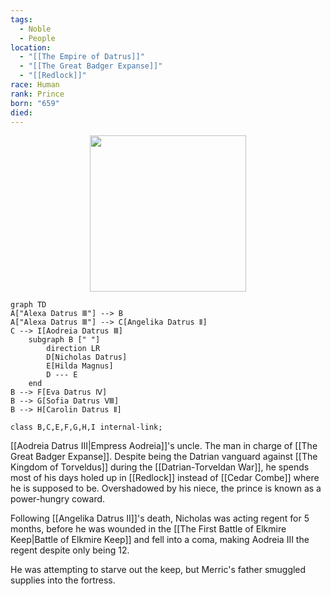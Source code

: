 ```yaml
---
tags:
  - Noble
  - People
location:
  - "[[The Empire of Datrus]]"
  - "[[The Great Badger Expanse]]"
  - "[[Redlock]]"
race: Human
rank: Prince
born: "659"
died:
---
```

<p style="text-align:center;"><img src="https://foundry-vtt-kb.s3.us-east-2.amazonaws.com/Images/Tokens/NPCs/Nobles/Prince%20Nicholas.png" width="250" height="250"></p>

```mermaid
graph TD
A["Alexa Datrus Ⅲ"] --> B
A["Alexa Datrus Ⅲ"] --> C[Angelika Datrus Ⅱ]
C --> I[Aodreia Datrus Ⅲ]
	subgraph B [" "]
		direction LR
		D[Nicholas Datrus]
		E[Hilda Magnus]
		D --- E
	end
B --> F[Eva Datrus Ⅳ]
B --> G[Sofia Datrus Ⅷ]
B --> H[Carolin Datrus Ⅱ]

class B,C,E,F,G,H,I internal-link;
```

[[Aodreia Datrus Ⅲ|Empress Aodreia]]'s uncle. The man in charge of [[The Great Badger Expanse]]. Despite being the Datrian vanguard against [[The Kingdom of Torveldus]] during the [[Datrian-Torveldan War]], he spends most of his days holed up in [[Redlock]] instead of [[Cedar Combe]] where he is supposed to be. Overshadowed by his niece, the prince is known as a power-hungry coward.

Following [[Angelika Datrus Ⅱ]]'s death, Nicholas was acting regent for 5 months, before he was wounded in the [[The First Battle of Elkmire Keep|Battle of Elkmire Keep]] and fell into a coma, making Aodreia III the regent despite only being 12.

He was attempting to starve out the keep, but Merric's father smuggled supplies into the fortress.
